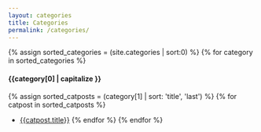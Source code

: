 ```yaml
---
layout: categories
title: Categories
permalink: /categories/
---
```


{% assign sorted_categories = (site.categories | sort:0) %}
{% for category in sorted_categories %}
#### {{category[0] | capitalize }}

{% assign sorted_catposts = (category[1] | sort: 'title', 'last') %}
{% for catpost in sorted_catposts %}

* [{{catpost.title}}]({{catpost.url}})
{% endfor %}
{% endfor %}
